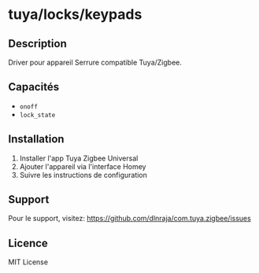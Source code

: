 # tuya/locks/keypads

## Description

Driver pour appareil Serrure compatible Tuya/Zigbee.

## Capacités

- `onoff`
- `lock_state`

## Installation

1. Installer l'app Tuya Zigbee Universal
2. Ajouter l'appareil via l'interface Homey
3. Suivre les instructions de configuration

## Support

Pour le support, visitez: https://github.com/dlnraja/com.tuya.zigbee/issues

## Licence

MIT License
